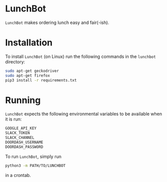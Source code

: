 LunchBot
========
`LunchBot` makes ordering lunch easy and fair(-ish).

# Installation

To install `LunchBot` (on Linux) run the following commands in the `lunchbot`
directory:
```bash
sudo apt-get geckodriver
sudo apt-get firefox
pip3 install -r requirements.txt
```

# Running

`LunchBot` expects the following environmental variables to be available when it
is run:
```bash
GOOGLE_API_KEY
SLACK_TOKEN
SLACK_CHANNEL
DOORDASH_USERNAME
DOORDASH_PASSWORD
```

To run `LunchBot`, simply run
```bash
python3 -m PATH/TO/LUNCHBOT
```
in a crontab.
